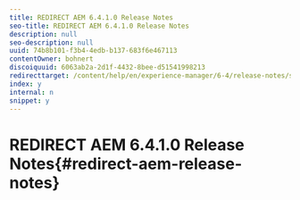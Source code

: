```yaml
---
title: REDIRECT AEM 6.4.1.0 Release Notes
seo-title: REDIRECT AEM 6.4.1.0 Release Notes
description: null
seo-description: null
uuid: 74b8b101-f3b4-4edb-b137-683f6e467113
contentOwner: bohnert
discoiquuid: 6063ab2a-2d1f-4432-8bee-d51541998213
redirecttarget: /content/help/en/experience-manager/6-4/release-notes/sp-release-notes
index: y
internal: n
snippet: y
---
```


# REDIRECT AEM 6.4.1.0 Release Notes{#redirect-aem-release-notes}

